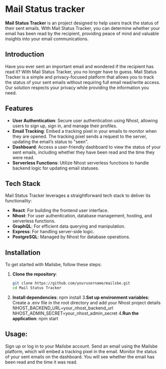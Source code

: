 # Mail Status tracker

**Mail Status Tracker** is an  project designed to help users track the status of their sent emails. With Mail Status Tracker, you can determine whether your email has been read by the recipient, providing peace of mind and valuable insights into your email communications.

## Introduction

Have you ever sent an important email and wondered if the recipient has read it? With Mail Status Tracker, you no longer have to guess. Mail Status Tracker is a simple and privacy-focused platform that allows you to track the status of your sent emails without requiring full email read/write access. Our solution respects your privacy while providing the information you need.

## Features

- **User Authentication**: Secure user authentication using Nhost, allowing users to sign up, sign in, and manage their profiles.
- **Email Tracking**: Embed a tracking pixel in your emails to monitor when they are opened. The tracking pixel sends a request to the server, updating the email’s status to "seen".
- **Dashboard**: Access a user-friendly dashboard to view the status of your sent emails, including whether they have been read and the time they were read.
- **Serverless Functions**: Utilize Nhost serverless functions to handle backend logic for updating email statuses.

## Tech Stack

Mail Status Tracker leverages a straightforward tech stack to deliver its functionality:

- **React**: For building the frontend user interface.
- **Nhost**: For user authentication, database management, hosting, and serverless functions.
- **GraphQL**: For efficient data querying and manipulation.
- **Express**: For handling server-side logic.
- **PostgreSQL**: Managed by Nhost for database operations.

## Installation

To get started with Mailsbe, follow these steps:

1. **Clone the repository**:
   ```bash
   git clone https://github.com/yourusername/mailsbe.git
   cd Mail Status Tracker

2. **Install dependencies**:
      npm install
3.**Set up environment variables**:
   Create a .env file in the root directory and add your Nhost project details
    NHOST_BACKEND_URL=your_nhost_backend_url
    NHOST_ADMIN_SECRET=your_nhost_admin_secret
4.**Run the application**:
   npm start
## Usage:
Sign up or log in to your Mailsbe account.
Send an email using the Mailsbe platform, which will embed a tracking pixel in the email.
Monitor the status of your sent emails on the dashboard. You will see whether the email has been read and the time it was read.
